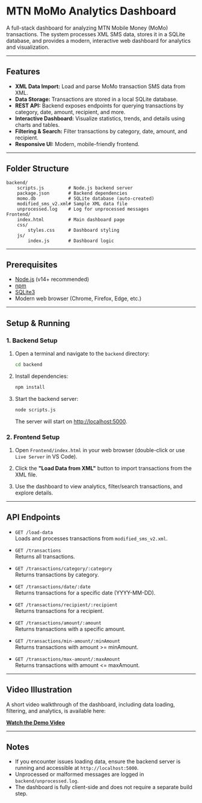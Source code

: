# MTN MoMo Analytics Dashboard

A full-stack dashboard for analyzing MTN Mobile Money (MoMo) transactions. The system processes XML SMS data, stores it in a SQLite database, and provides a modern, interactive web dashboard for analytics and visualization.

---

## Features

- **XML Data Import:** Load and parse MoMo transaction SMS data from XML.
- **Data Storage:** Transactions are stored in a local SQLite database.
- **REST API:** Backend exposes endpoints for querying transactions by category, date, amount, recipient, and more.
- **Interactive Dashboard:** Visualize statistics, trends, and details using charts and tables.
- **Filtering & Search:** Filter transactions by category, date, amount, and recipient.
- **Responsive UI:** Modern, mobile-friendly frontend.

---

## Folder Structure

```
backend/
    scripts.js         # Node.js backend server
    package.json       # Backend dependencies
    momo.db            # SQLite database (auto-created)
    modified_sms_v2.xml# Sample XML data file
    unprocessed.log    # Log for unprocessed messages
Frontend/
    index.html         # Main dashboard page
    css/
        styles.css     # Dashboard styling
    js/
        index.js       # Dashboard logic
```

---

## Prerequisites

- [Node.js](https://nodejs.org/) (v14+ recommended)
- [npm](https://www.npmjs.com/)
- [SQLite3](https://www.sqlite.org/index.html)
- Modern web browser (Chrome, Firefox, Edge, etc.)

---

## Setup & Running

### 1. Backend Setup

1. Open a terminal and navigate to the `backend` directory:
    ```sh
    cd backend
    ```

2. Install dependencies:
    ```sh
    npm install
    ```

3. Start the backend server:
    ```sh
    node scripts.js
    ```
    The server will start on [http://localhost:5000](http://localhost:5000).

### 2. Frontend Setup

1. Open `Frontend/index.html` in your web browser (double-click or use `Live Server` in VS Code).

2. Click the **"Load Data from XML"** button to import transactions from the XML file.

3. Use the dashboard to view analytics, filter/search transactions, and explore details.

---

## API Endpoints

- `GET /load-data`  
  Loads and processes transactions from `modified_sms_v2.xml`.

- `GET /transactions`  
  Returns all transactions.

- `GET /transactions/category/:category`  
  Returns transactions by category.

- `GET /transactions/date/:date`  
  Returns transactions for a specific date (YYYY-MM-DD).

- `GET /transactions/recipient/:recipient`  
  Returns transactions for a recipient.

- `GET /transactions/amount/:amount`  
  Returns transactions with a specific amount.

- `GET /transactions/min-amount/:minAmount`  
  Returns transactions with amount >= minAmount.

- `GET /transactions/max-amount/:maxAmount`  
  Returns transactions with amount <= maxAmount.

---

## Video Illustration

A short video walkthrough of the dashboard, including data loading, filtering, and analytics, is available here:

**[Watch the Demo Video](https://www.loom.com/share/041741f2b4a14cde8c1a7b004ff69996?sid=51503ef4-6c1e-4539-842a-3ad73ea7ea80)**


---

## Notes

- If you encounter issues loading data, ensure the backend server is running and accessible at `http://localhost:5000`.
- Unprocessed or malformed messages are logged in `backend/unprocessed.log`.
- The dashboard is fully client-side and does not require a separate build step.

